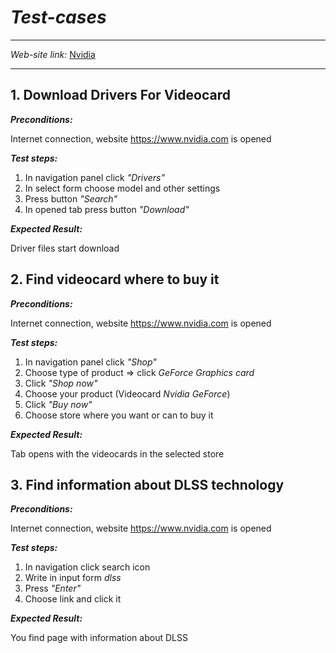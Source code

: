 # _Test-cases_
---
*Web-site link:* [Nvidia](https://www.nvidia.com/en-us/ "Nvidia")

---

## 1. Download Drivers For Videocard

***Preconditions:*** 

Internet connection, website https://www.nvidia.com is opened

***Test steps:***

1.  In navigation panel click *"Drivers"*
2.  In select form choose model and other settings
3.  Press button *"Search"*
4.  In opened tab press button *"Download"*

***Expected Result:***

Driver files start download


## 2. Find videocard where to buy it

***Preconditions:*** 

Internet connection, website https://www.nvidia.com is opened

***Test steps:***

1. In navigation panel click *"Shop"*
2. Choose type of product => click *GeForce Graphics card*
3. Click *"Shop now"*
4. Choose your product (Videocard *Nvidia GeForce*)
5. Click *"Buy now"*
6. Choose store where you want or can to buy it

***Expected Result:***

Tab opens with the videocards in the selected store

## 3. Find information about DLSS technology

***Preconditions:*** 

Internet connection, website https://www.nvidia.com is opened

***Test steps:***

1. In navigation click search icon
2. Write in input form *dlss*
3. Press *"Enter"*
4. Choose link and click it

***Expected Result:***

You find page with information about DLSS